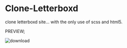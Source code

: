 # Clone-Letterboxd
clone letterboxd site... with the only use of scss and html5.



PREVIEW;

![download](https://user-images.githubusercontent.com/74873935/104709432-39c8dd80-571f-11eb-9c21-e9899e72134a.png)
